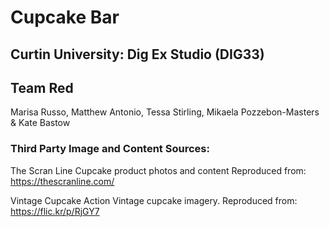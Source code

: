 # Cupcake Bar

## Curtin University: Dig Ex Studio (DIG33)

## Team Red
Marisa Russo, Matthew Antonio, Tessa Stirling, Mikaela Pozzebon-Masters & Kate Bastow


### Third Party Image and Content Sources:
The Scran Line 
Cupcake product photos and content
Reproduced from: https://thescranline.com/​

Vintage Cupcake Action
Vintage cupcake imagery. 
Reproduced from: https://flic.kr/p/RjGY7